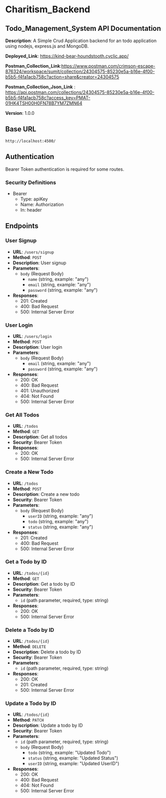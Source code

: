 # Charitism_Backend
## Todo_Management_System API Documentation

**Description**: A Simple Crud Application backend for an todo application using nodejs, express.js and MongoDB.

**Deployed_Link**: https://kind-bear-houndstooth.cyclic.app/

**Postman_Collection_Link**:https://www.postman.com/crimson-escape-876324/workspace/sumit/collection/24304575-85230e5a-b16e-4f00-b5b5-f4fa1acb758c?action=share&creator=24304575 

**Postman_Collection_Json_Link** : https://api.postman.com/collections/24304575-85230e5a-b16e-4f00-b5b5-f4fa1acb758c?access_key=PMAT-01HK4TSH00H0FN78B7YM7ZMN64 


**Version**: 1.0.0

## Base URL

`http://localhost:4500/`

## Authentication

Bearer Token authentication is required for some routes.

### Security Definitions

- Bearer
  - Type: apiKey
  - Name: Authorization
  - In: header

## Endpoints

### User Signup

- **URL**: `/users/signup`
- **Method**: `POST`
- **Description**: User signup
- **Parameters**:
  - `body` (Request Body)
    - `name` (string, example: "any")
    - `email` (string, example: "any")
    - `password` (string, example: "any")
- **Responses**:
  - 201: Created
  - 400: Bad Request
  - 500: Internal Server Error

### User Login

- **URL**: `/users/login`
- **Method**: `POST`
- **Description**: User login
- **Parameters**:
  - `body` (Request Body)
    - `email` (string, example: "any")
    - `password` (string, example: "any")
- **Responses**:
  - 200: OK
  - 400: Bad Request
  - 401: Unauthorized
  - 404: Not Found
  - 500: Internal Server Error

### Get All Todos

- **URL**: `/todos`
- **Method**: `GET`
- **Description**: Get all todos
- **Security**: Bearer Token
- **Responses**:
  - 200: OK
  - 500: Internal Server Error

### Create a New Todo

- **URL**: `/todos`
- **Method**: `POST`
- **Description**: Create a new todo
- **Security**: Bearer Token
- **Parameters**:
  - `body` (Request Body)
    - `userID` (string, example: "any")
    - `todo` (string, example: "any")
    - `status` (string, example: "any")
- **Responses**:
  - 201: Created
  - 400: Bad Request
  - 500: Internal Server Error

### Get a Todo by ID

- **URL**: `/todos/{id}`
- **Method**: `GET`
- **Description**: Get a todo by ID
- **Security**: Bearer Token
- **Parameters**:
  - `id` (path parameter, required, type: string)
- **Responses**:
  - 200: OK
  - 500: Internal Server Error

### Delete a Todo by ID

- **URL**: `/todos/{id}`
- **Method**: `DELETE`
- **Description**: Delete a todo by ID
- **Security**: Bearer Token
- **Parameters**:
  - `id` (path parameter, required, type: string)
- **Responses**:
  - 200: OK
  - 201: Created
  - 500: Internal Server Error

### Update a Todo by ID

- **URL**: `/todos/{id}`
- **Method**: `PATCH`
- **Description**: Update a todo by ID
- **Security**: Bearer Token
- **Parameters**:
  - `id` (path parameter, required, type: string)
  - `body` (Request Body)
    - `todo` (string, example: "Updated Todo")
    - `status` (string, example: "Updated Status")
    - `userID` (string, example: "Updated UserID")
- **Responses**:
  - 200: OK
  - 400: Bad Request
  - 404: Not Found
  - 500: Internal Server Error
